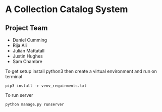 # A Collection Catalog System

## Project Team
- Daniel Cumming
- Rija Ali
- Julian Mattatall
- Justin Hughes
- Sam Chambre

To get setup install python3 then create a virtual environment and run on terminal
```
pip3 install -r venv_requirments.txt
```

To run server
```
python manage.py runserver
```